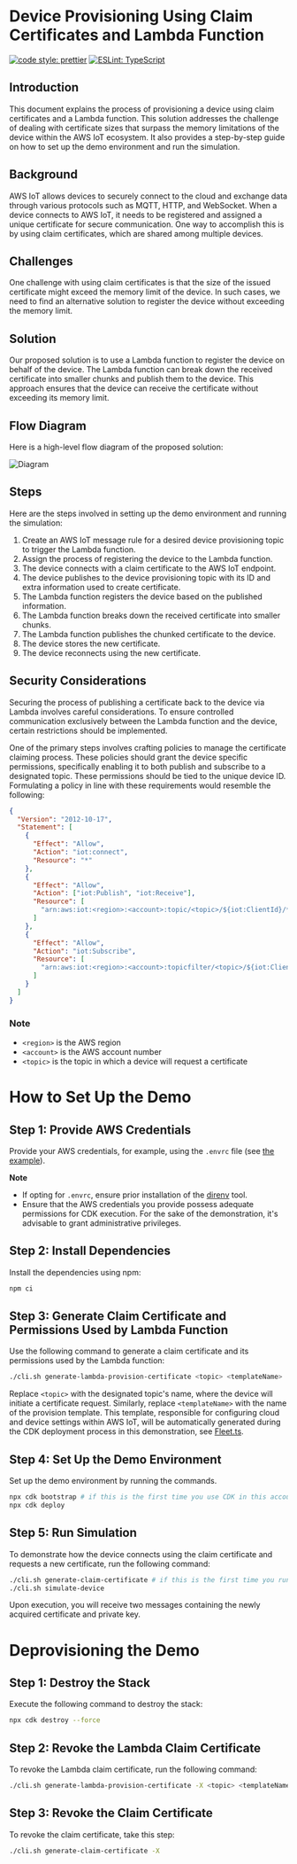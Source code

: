 # Device Provisioning Using Claim Certificates and Lambda Function

[![code style: prettier](https://img.shields.io/badge/code_style-prettier-ff69b4.svg)](https://github.com/prettier/prettier/)
[![ESLint: TypeScript](https://img.shields.io/badge/ESLint-TypeScript-blue.svg)](https://github.com/typescript-eslint/typescript-eslint)

## Introduction

This document explains the process of provisioning a device using claim
certificates and a Lambda function. This solution addresses the challenge of
dealing with certificate sizes that surpass the memory limitations of the device
within the AWS IoT ecosystem. It also provides a step-by-step guide on how to
set up the demo environment and run the simulation.

## Background

AWS IoT allows devices to securely connect to the cloud and exchange data
through various protocols such as MQTT, HTTP, and WebSocket. When a device
connects to AWS IoT, it needs to be registered and assigned a unique certificate
for secure communication. One way to accomplish this is by using claim
certificates, which are shared among multiple devices.

## Challenges

One challenge with using claim certificates is that the size of the issued
certificate might exceed the memory limit of the device. In such cases, we need
to find an alternative solution to register the device without exceeding the
memory limit.

## Solution

Our proposed solution is to use a Lambda function to register the device on
behalf of the device. The Lambda function can break down the received
certificate into smaller chunks and publish them to the device. This approach
ensures that the device can receive the certificate without exceeding its memory
limit.

## Flow Diagram

Here is a high-level flow diagram of the proposed solution:

![Diagram](./diagram.png)

## Steps

Here are the steps involved in setting up the demo environment and running the
simulation:

1. Create an AWS IoT message rule for a desired device provisioning topic to
   trigger the Lambda function.
1. Assign the process of registering the device to the Lambda function.
1. The device connects with a claim certificate to the AWS IoT endpoint.
1. The device publishes to the device provisioning topic with its ID and extra
   information used to create certificate.
1. The Lambda function registers the device based on the published information.
1. The Lambda function breaks down the received certificate into smaller chunks.
1. The Lambda function publishes the chunked certificate to the device.
1. The device stores the new certificate.
1. The device reconnects using the new certificate.

## Security Considerations

Securing the process of publishing a certificate back to the device via Lambda
involves careful considerations. To ensure controlled communication exclusively
between the Lambda function and the device, certain restrictions should be
implemented.

One of the primary steps involves crafting policies to manage the certificate
claiming process. These policies should grant the device specific permissions,
specifically enabling it to both publish and subscribe to a designated topic.
These permissions should be tied to the unique device ID. Formulating a policy
in line with these requirements would resemble the following:

```json
{
  "Version": "2012-10-17",
  "Statement": [
    {
      "Effect": "Allow",
      "Action": "iot:connect",
      "Resource": "*"
    },
    {
      "Effect": "Allow",
      "Action": ["iot:Publish", "iot:Receive"],
      "Resource": [
        "arn:aws:iot:<region>:<account>:topic/<topic>/${iot:ClientId}/*"
      ]
    },
    {
      "Effect": "Allow",
      "Action": "iot:Subscribe",
      "Resource": [
        "arn:aws:iot:<region>:<account>:topicfilter/<topic>/${iot:ClientId}/*"
      ]
    }
  ]
}
```

### Note

- `<region>` is the AWS region
- `<account>` is the AWS account number
- `<topic>` is the topic in which a device will request a certificate

# How to Set Up the Demo

## Step 1: Provide AWS Credentials

Provide your AWS credentials, for example, using the `.envrc` file (see
[the example](.envrc.example)).

**Note**

- If opting for `.envrc`, ensure prior installation of the
  [direnv](https://direnv.net/) tool.
- Ensure that the AWS credentials you provide possess adequate permissions for
  CDK execution. For the sake of the demonstration, it's advisable to grant
  administrative privileges.

## Step 2: Install Dependencies

Install the dependencies using npm:

```bash
npm ci
```

## Step 3: Generate Claim Certificate and Permissions Used by Lambda Function

Use the following command to generate a claim certificate and its permissions
used by the Lambda function:

```bash
./cli.sh generate-lambda-provision-certificate <topic> <templateName>
```

Replace `<topic>` with the designated topic's name, where the device will
initiate a certificate request. Similarly, replace `<templateName>` with the
name of the provision template. This template, responsible for configuring cloud
and device settings within AWS IoT, will be automatically generated during the
CDK deployment process in this demonstration, see
[Fleet.ts](cdk/resources/Fleet.ts).

## Step 4: Set Up the Demo Environment

Set up the demo environment by running the commands.

```bash
npx cdk bootstrap # if this is the first time you use CDK in this account
npx cdk deploy
```

## Step 5: Run Simulation

To demonstrate how the device connects using the claim certificate and requests
a new certificate, run the following command:

```bash
./cli.sh generate-claim-certificate # if this is the first time you run the device simulator
./cli.sh simulate-device
```

Upon execution, you will receive two messages containing the newly acquired
certificate and private key.

# Deprovisioning the Demo

## Step 1: Destroy the Stack

Execute the following command to destroy the stack:

```bash
npx cdk destroy --force
```

## Step 2: Revoke the Lambda Claim Certificate

To revoke the Lambda claim certificate, run the following command:

```bash
./cli.sh generate-lambda-provision-certificate -X <topic> <templateName>
```

## Step 3: Revoke the Claim Certificate

To revoke the claim certificate, take this step:

```bash
./cli.sh generate-claim-certificate -X
```
